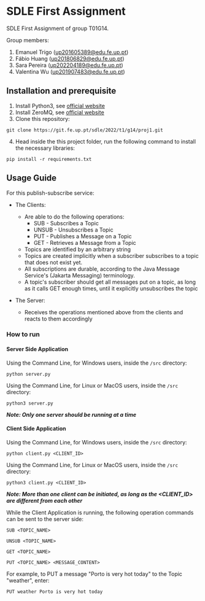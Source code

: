 # SDLE First Assignment

SDLE First Assignment of group T01G14.

Group members:

1. Emanuel Trigo (up201605389@edu.fe.up.pt)
2. Fábio Huang (up201806829@edu.fe.up.pt)
3. Sara Pereira (up202204189@edu.fe.up.pt)
4. Valentina Wu (up201907483@edu.fe.up.pt)

## Installation and prerequisite

1. Install Python3, see [official website](https://www.python.org/downloads/)
2. Install ZeroMQ, see [official website](https://zeromq.org/download/)
3. Clone this repository:
```shell
git clone https://git.fe.up.pt/sdle/2022/t1/g14/proj1.git
```
4. Head inside the this project folder, run the following command to install the necessary libraries: 
```shell
pip install -r requirements.txt
```

## Usage Guide
For this publish-subscribe service:
- The Clients:
    - Are able to do the following operations:
        - SUB - Subscribes a Topic
        - UNSUB - Unsubscribes a Topic
        - PUT - Publishes a Message on a Topic
        - GET - Retrieves a Message from a Topic
    - Topics are identified by an arbitrary string
    - Topics are created implicitly when a subscriber subscribes to a topic that does not exist yet.
    - All subscriptions are durable, according to the Java Message Service's (Jakarta Messaging) terminology.
    - A topic's subscriber should get all messages put on a topic, as long as it calls GET enough times, until it explicitly unsubscribes the topic
    

- The Server:
    - Receives the operations mentioned above from the clients and reacts to them accordingly

### How to run 

#### Server Side Application

Using the Command Line, for Windows users, inside the `/src` directory:

```shell
python server.py
```

Using the Command Line, for Linux or MacOS users, inside the `/src` directory:

```shell
python3 server.py
```

***Note: Only one server should be running at a time*** 

#### Client Side Application

Using the Command Line, for Windows users, inside the `/src` directory:

```shell
python client.py <CLIENT_ID>
```

Using the Command Line, for Linux or MacOS users, inside the `/src` directory:

```shell
python3 client.py <CLIENT_ID>
```

***Note: More than one client can be initiated, as long as the <CLIENT_ID> are different from each other***

While the Client Application is running, the following operation commands can be sent to the server side:
```shell
SUB <TOPIC_NAME>
```
```shell
UNSUB <TOPIC_NAME>
```
```shell
GET <TOPIC_NAME>
```
```shell
PUT <TOPIC_NAME> <MESSAGE_CONTENT>
```
For example, to PUT a message "Porto is very hot today" to the Topic "weather", enter:
```shell
PUT weather Porto is very hot today
```
